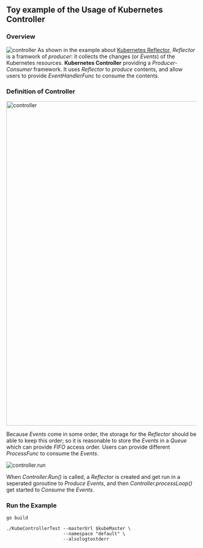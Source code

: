 ## Toy example of the Usage of Kubernetes Controller ##

### Overview ###
![controller](https://user-images.githubusercontent.com/27221807/26885727-6e52ef68-4b71-11e7-923a-bd31fdeeb732.png)
As shown in the example about [Kubernetes Reflector](https://github.com/songbinliu/KubeReflectorTest), *Reflector* is a framwork of *producer*: it collects
the changes (or *Events*) of the Kubernetes resources. **Kubernetes Controller** providing a *Producer-Consumer* framework. It uses *Reflector*
to *produce* contents, and allow users to provide *EventHandlerFunc* to consume the contents.


### Definition of Controller ###

<img width="857" alt="controller" src="https://cloud.githubusercontent.com/assets/27221807/26830654/8ad7756c-4a97-11e7-9fe4-48b1e288a729.png">

Because *Events* come in some order, the storage for the *Reflector* should be able to keep this order; so it is reasonable to store the *Events* in a *Queue*
which can provide *FIFO* access order. Users can provide different *ProcessFunc* to consume the *Events*.

<img alt="controller.run" src="https://cloud.githubusercontent.com/assets/27221807/26830756/ddead29e-4a97-11e7-9854-af619be1bf9d.png">

When *Controller.Run()* is called, a *Reflector* is created and get run in a seperated goroutine to *Produce* *Events*, 
and then *Controller.processLoop()* get started to *Consume* the *Events*.

### Run the Example ###
```console
go build

./KubeControllerTest --masterUrl $kubeMaster \ 
                     --namespace "default" \
                     --alsologtostderr
```
